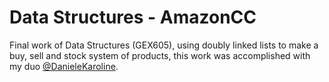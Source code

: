 # Data Structures - AmazonCC
Final work of Data Structures (GEX605), using doubly linked lists to make a buy, sell and stock system of products, this work was accomplished with my duo <a href="https://github.com/DanieleKaroline" target="blank_">@DanieleKaroline</a>.

